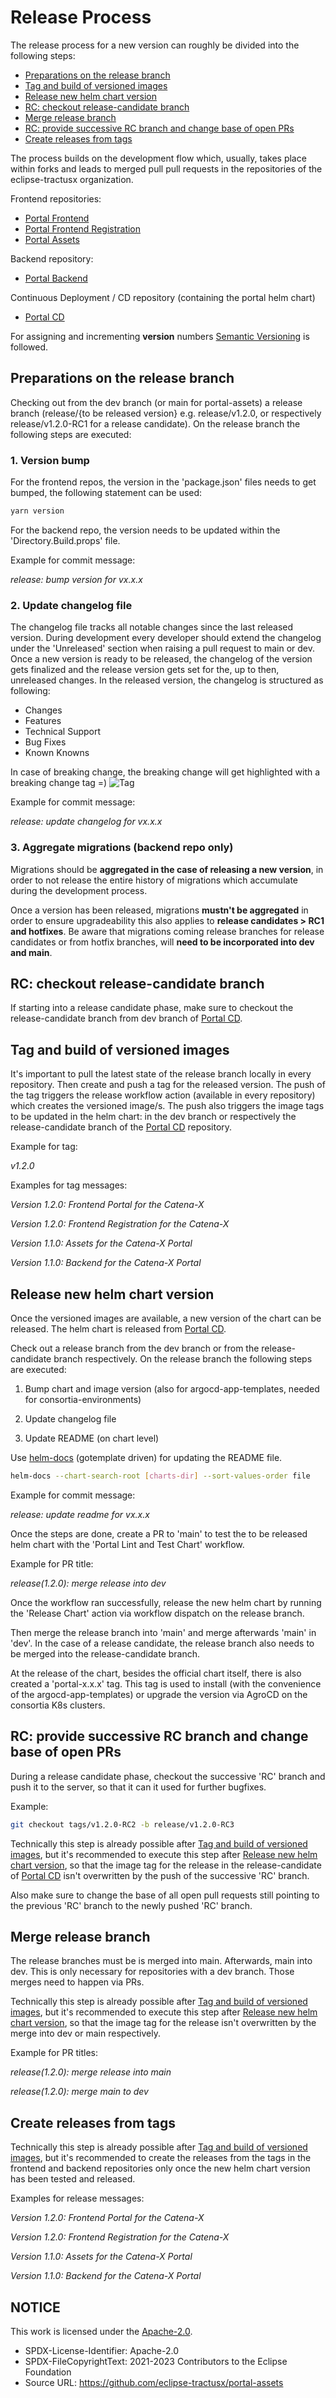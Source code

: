 # Release Process

The release process for a new version can roughly be divided into the following steps:

- [Preparations on the release branch](#preparations-on-the-release-branch)
- [Tag and build of versioned images](#tag-and-build-of-versioned-images)
- [Release new helm chart version](#release-new-helm-chart-version)
- [RC: checkout release-candidate branch](#rc-checkout-release-candidate-branch)
- [Merge release branch](#merge-release-branch)
- [RC: provide successive RC branch and change base of open PRs](#rc-provide-successive-rc-branch-and-change-base-of-open-prs)
- [Create releases from tags](#create-releases-from-tags)

The process builds on the development flow which, usually, takes place within forks and leads to merged pull pull requests in the repositories of the eclipse-tractusx organization.

Frontend repositories:

- [Portal Frontend](https://github.com/eclipse-tractusx/portal-frontend)
- [Portal Frontend Registration](https://github.com/eclipse-tractusx/portal-frontend-registration)
- [Portal Assets](https://github.com/eclipse-tractusx/portal-assets)

Backend repository:

- [Portal Backend](https://github.com/eclipse-tractusx/portal-backend)

Continuous Deployment / CD repository (containing the portal helm chart)

- [Portal CD](https://github.com/eclipse-tractusx/portal-cd)

For assigning and incrementing **version** numbers [Semantic Versioning](https://semver.org) is followed.

## Preparations on the release branch

Checking out from the dev branch (or main for portal-assets) a release branch (release/{to be released version} e.g. release/v1.2.0, or respectively release/v1.2.0-RC1 for a release candidate).
On the release branch the following steps are executed:

### 1. Version bump

For the frontend repos, the version in the 'package.json' files needs to get bumped, the following statement can be used:

```bash
yarn version
```

For the backend repo, the version needs to be updated within the 'Directory.Build.props' file.

Example for commit message:

_release: bump version for vx.x.x_

### 2. Update changelog file

The changelog file tracks all notable changes since the last released version.
During development every developer should extend the changelog under the 'Unreleased' section when raising a pull request to main or dev.
Once a new version is ready to be released, the changelog of the version gets finalized and the release version gets set for the, up to then, unreleased changes.
In the released version, the changelog is structured as following:

- Changes
- Features
- Technical Support
- Bug Fixes
- Known Knowns

In case of breaking change, the breaking change will get highlighted with a breaking change tag =) ![Tag](https://img.shields.io/static/v1?label=&message=BreakingChange&color=yellow&style=flat)

Example for commit message:

_release: update changelog for vx.x.x_

### 3. Aggregate migrations (backend repo only)

Migrations should be **aggregated in the case of releasing a new version**, in order to not release the entire history of migrations which accumulate during the development process.

Once a version has been released, migrations **mustn't be aggregated** in order to ensure upgradeability this also applies to **release candidates > RC1 and hotfixes**.
Be aware that migrations coming release branches for release candidates or from hotfix branches, will **need to be incorporated into dev and main**.

## RC: checkout release-candidate branch

If starting into a release candidate phase, make sure to checkout the release-candidate branch from dev branch of [Portal CD](https://github.com/eclipse-tractusx/portal-cd).

## Tag and build of versioned images

It's important to pull the latest state of the release branch locally in every repository.
Then create and push a tag for the released version.
The push of the tag triggers the release workflow action (available in every repository) which creates the versioned image/s.
The push also triggers the image tags to be updated in the helm chart: in the dev branch or respectively the release-candidate branch of the [Portal CD](https://github.com/eclipse-tractusx/portal-cd) repository.

Example for tag:

_v1.2.0_

Examples for tag messages:

_Version 1.2.0: Frontend Portal for the Catena-X_

_Version 1.2.0: Frontend Registration for the Catena-X_

_Version 1.1.0: Assets for the Catena-X Portal_

_Version 1.1.0: Backend for the Catena-X Portal_

## Release new helm chart version

Once the versioned images are available, a new version of the chart can be released.
The helm chart is released from [Portal CD](https://github.com/eclipse-tractusx/portal-cd).

Check out a release branch from the dev branch or from the release-candidate branch respectively.
On the release branch the following steps are executed:

1. Bump chart and image version (also for argocd-app-templates, needed for consortia-environments)

2. Update changelog file

3. Update README (on chart level)

Use [helm-docs](https://github.com/norwoodj/helm-docs) (gotemplate driven) for updating the README file.

```bash
helm-docs --chart-search-root [charts-dir] --sort-values-order file
```

Example for commit message:

_release: update readme for vx.x.x_

Once the steps are done, create a PR to 'main' to test the to be released helm chart with the 'Portal Lint and Test Chart' workflow.

Example for PR title:

_release(1.2.0): merge release into dev_

Once the workflow ran successfully, release the new helm chart by running the 'Release Chart' action via workflow dispatch on the release branch.

Then merge the release branch into 'main' and merge afterwards 'main' in 'dev'. In the case of a release candidate, the release branch also needs to be merged into the release-candidate branch.

At the release of the chart, besides the official chart itself, there is also created a 'portal-x.x.x' tag.
This tag is used to install (with the convenience of the argocd-app-templates) or upgrade the version via AgroCD on the consortia K8s clusters.

## RC: provide successive RC branch and change base of open PRs

During a release candidate phase, checkout the successive 'RC' branch and push it to the server, so that it can it used for further bugfixes.

Example:

```bash
git checkout tags/v1.2.0-RC2 -b release/v1.2.0-RC3
```

Technically this step is already possible after [Tag and build of versioned images](#tag-and-build-of-versioned-images), but it's recommended to execute this step after [Release new helm chart version](#release-new-helm-chart-version), so that the image tag for the release in the release-candidate of [Portal CD](https://github.com/eclipse-tractusx/portal-cd) isn't overwritten by the push of the successive 'RC' branch.

Also make sure to change the base of all open pull requests still pointing to the previous 'RC' branch to the newly pushed 'RC' branch.

## Merge release branch

The release branches must be is merged into main.
Afterwards, main into dev. This is only necessary for repositories with a dev branch.
Those merges need to happen via PRs.

Technically this step is already possible after [Tag and build of versioned images](#tag-and-build-of-versioned-images), but it's recommended to execute this step after [Release new helm chart version](#release-new-helm-chart-version), so that the image tag for the release isn't overwritten by the merge into dev or main respectively.

Example for PR titles:

_release(1.2.0): merge release into main_

_release(1.2.0): merge main to dev_

## Create releases from tags

Technically this step is already possible after [Tag and build of versioned images](#tag-and-build-of-versioned-images), but it's recommended to create the releases from the tags in the frontend and backend repositories only once the new helm chart version has been tested and released.

Examples for release messages:

_Version 1.2.0: Frontend Portal for the Catena-X_

_Version 1.2.0: Frontend Registration for the Catena-X_

_Version 1.1.0: Assets for the Catena-X Portal_

_Version 1.1.0: Backend for the Catena-X Portal_

## NOTICE

This work is licensed under the [Apache-2.0](https://www.apache.org/licenses/LICENSE-2.0).

- SPDX-License-Identifier: Apache-2.0
- SPDX-FileCopyrightText: 2021-2023 Contributors to the Eclipse Foundation
- Source URL: https://github.com/eclipse-tractusx/portal-assets
